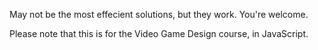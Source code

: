 May not be the most effecient solutions, but they work. You're welcome. 

Please note that this is for the Video Game Design course, in JavaScript. 
